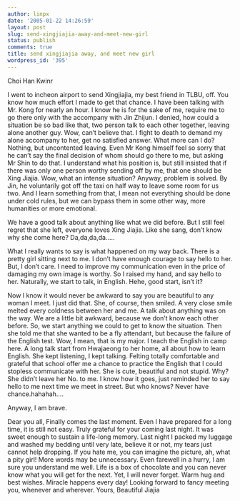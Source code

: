 ```yaml
---
author: linpx
date: '2005-01-22 14:26:59'
layout: post
slug: send-xingjiajia-away-and-meet-new-girl
status: publish
comments: true
title: send xingjiajia away, and meet new girl
wordpress_id: '395'
---
```


Choi Han Kwinr

I went to incheon airport to send Xingjiajia, my best friend in TLBU, off. You
know how much effort I made to get that chance. I have been talking with Mr.
Kong for nearly an hour. I know he is for the sake of me, require me to go
there only with the accompany with Jin Zhijun. I denied, how could a situation
be so bad like that, two person talk to each other together, leaving alone
another guy. Wow, can’t believe that. I fight to death to demand my alone
accompany to her, get no satisfied answer. What more can I do? Nothing, but
uncontented leaving. Even Mr Kong himself feel so sorry that he can’t say the
final decision of whom should go there to me, but asking Mr Shin to do that. I
understand what his position is, but still insisted that if there was only one
person worthy sending off by me, that one should be Xing Jiajia. Wow, what an
intense situation? Anyway, problem is solved. By Jin, he voluntarily got off
the taxi on half way to leave some room for us two. And I learn something from
that, I mean not everything should be done under cold rules, but we can bypass
them in some other way, more humanities or more emotional.

We have a good talk about anything like what we did before. But I still feel
regret that she left, everyone loves Xing Jiajia. Like she sang, don’t know
why she come here? Da,da,da,da…..

What I really wants to say is what happened on my way back. There is a pretty
girl sitting next to me. I don’t have enough courage to say hello to her. But,
I don’t care. I need to improve my communication even in the price of damaging
my own image is worthy. So I raised my hand, and say hello to her. Naturally,
we start to talk, in English. Hehe, good start, isn’t it?

Now I know it would never be awkward to say you are beautiful to any woman I
meet. I just did that. She, of course, then smiled. A very close smile melted
every coldness between her and me. A talk about anything was on the way. We
are a little bit awkward, because we don’t know each other before. So, we
start anything we could to get to know the situation. Then she told me that
she wanted to be a fly attendant, but because the failure of the English test.
Wow, I mean, that is my major. I teach the English in camp here. A long talk
start from Hwajaeong to her home, all about how to learn English. She kept
listening, I kept talking. Felting totally comfortable and grateful that
school offer me a chance to practice the English that I could stopless
communicate with her. She is cute, beautiful and not stupid. Why? She didn’t
leave her No. to me. I know how it goes, just reminded her to say hello to me
next time we meet in street. But who knows? Never have chance.hahahah….

Anyway, I am brave.

Dear you all, Finally comes the last moment. Even I have prepared for a long
time, it is still not easy. Truly grateful for your coming last night. It was
sweet enough to sustain a life-long memory. Last night I packed my luggage and
washed my bedding until very late, believe it or not, my tears just cannot
help dropping. If you hate me, you can imagine the picture, ah, what a pity
girl! More words may be unnecessary. Even farewell in a hurry, I am sure you
understand me well. Life is a box of chocolate and you can never know what you
will get for the next. Yet, I will never forget. Warm hug and best wishes.
Miracle happens every day! Looking forward to fancy meeting you, whenever and
wherever. Yours, Beautiful Jiajia

